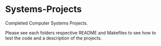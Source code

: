 # Systems-Projects
Completed Computer Systems Projects.

Please see each folders respective README and Makefiles to see how to test the code and a description of the projects.
